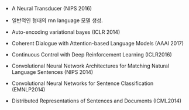 * A Neural Transducer (NIPS 2016)
- 일반적인 형태의 rnn language 모델 생성.
* Auto-encoding variational bayes (ICLR 2014)

* Coherent Dialogue with Attention-based Language Models (AAAI 2017)

* Continuous Control with Deep Reinforcement Learning (ICLR2016)

* Convolutional Neural Network Architectures for Matching Natural Language Sentences (NIPS 2014)

* Convolutional Neural Networks for Sentence Classification (EMNLP2014)

* Distributed Representations of Sentences and Documents (ICML2014)




